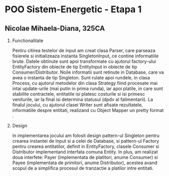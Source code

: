 # POO Sistem-Energetic - Etapa 1
## Nicolae Mihaela-Diana, 325CA

1. Functionalitate

    Pentru citirea testelor de input am creat clasa Parser, care parseaza fisierele si
initializeaza instanta SingletonInput, ce contine informatiile brute. Datele obtinute sunt
apoi transformate cu ajutorul factory-ului EntityFactory din obiecte de tip EntityInput in
obiecte de tip Consumer/Distributor. Noile informatii sunt retinute in Database, care va
avea o instanta de tip Singleton.
    Sunt rulate apoi rundele, in clasa Process, cu ajutorul metodelor din clasa Strategy
fiind procesate mai intai update-urile (mai putin in prima runda), iar apoi platile, in care
sunt stabilite contractele, entitatile isi platesc costurile si isi primesc veniturile, iar
la final isi determina statusul (dpdv al falimentarii).
    La finalul jocului, cu ajutorul clasei Writer sunt afisate rezultatele, informatiile
despre entitati, realizand cu Object Mapper un pretty format .

2. Design

    In implementarea jocului am folosit design pattern-ul Singleton pentru crearea instantei
de Input si a celei de Database, si pattern-ul Factory pentru crearea entitatilor, definit in
EntityFactory, clasele Consumer si Distributor implementand interfata comuna Entity.
    In plus, am realizat doua interfete: Payer (implementata de platitori, anume Consumer) si
Payee (implementata de primitori, anume Distributor), acestea avand scopul de a simplifica
procesul de tranzactie a platilor intre entitati.